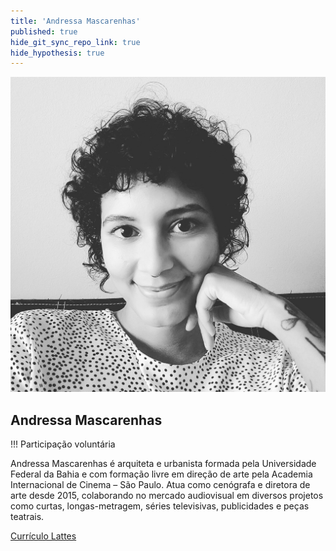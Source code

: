 ```yaml
---
title: 'Andressa Mascarenhas'
published: true
hide_git_sync_repo_link: true
hide_hypothesis: true
---
```


![Fotografia de Andressa Mascarenhas](../../imgs/AndressaMascarenhas.jpg?resize=400&classes=center,s-circle)

## Andressa Mascarenhas

!!! Participação voluntária

Andressa Mascarenhas é arquiteta e urbanista formada pela Universidade Federal da Bahia e com formação livre em direção de arte pela Academia Internacional de Cinema – São Paulo. Atua como cenógrafa e diretora de arte desde 2015, colaborando no mercado audiovisual em diversos projetos como curtas, longas-metragem, séries televisivas, publicidades e peças teatrais.

[Currículo Lattes](http://lattes.cnpq.br/5682589131656803?classes=btn,btn-primary,btn-lg&target=_blank)
